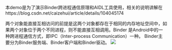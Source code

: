 本demo是为了演示Binder跨进程通信原理和AIDL工具使用，相关的说明讲解在https://blog.csdn.net/caizehui/article/details/104045174

两个对象能直接互相访问的前提是这两个对象都存在于相同的内存地址空间中，如果两个对象位于两个不同进程，则不能直接互相调用。Binder 是Android中的一种跨进程通信方式，即IPC（Inter-process Communication）一种。
Binder主要分为Binder服务端、Binder客户端和Binder驱动。
![](https://github.com/qingdaofu1/binderdemo/blob/master/Binder.png)
